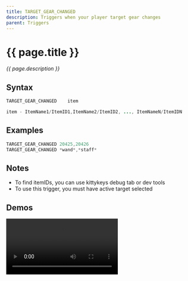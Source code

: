 ```yaml
---
title: TARGET_GEAR_CHANGED
description: Triggers when your player target gear changes
parent: Triggers
---
```


# {{ page.title }}

_{{ page.description }}_

## Syntax

```java
TARGET_GEAR_CHANGED    item 

item - ItemName1/ItemID1,ItemName2/ItemID2, ..., ItemNameN/ItemIDN

```

## Examples

```java
TARGET_GEAR_CHANGED 20425,20426
TARGET_GEAR_CHANGED *wand*,*staff*
```

## Notes

- To find itemIDs, you can use kittykeys debug tab or dev tools
- To use this trigger, you must have active target selected

## Demos

![](https://i.imgur.com/946biD2.mp4)


